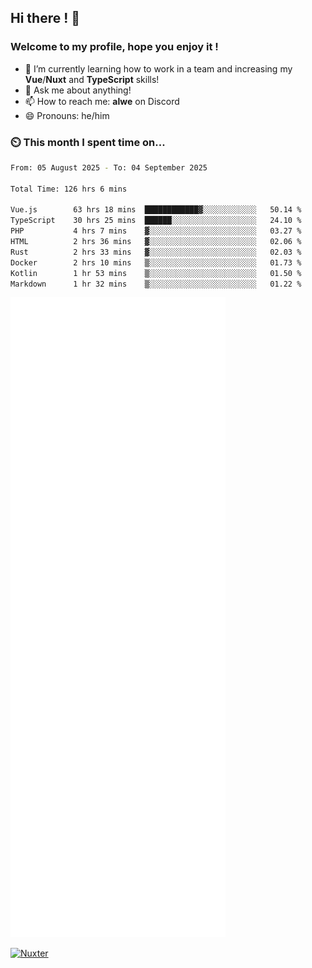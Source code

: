 ## Hi there ! 👋

### Welcome to my profile, hope you enjoy it !

- 🌱 I’m currently learning how to work in a team and increasing my **Vue**/**Nuxt** and **TypeScript** skills!
- 💬 Ask me about anything!
- 📫 How to reach me: **alwe** on Discord
- 😄 Pronouns: he/him

### ⏲️ This month I spent time on...

<!--START_SECTION:waka-->

```bash
From: 05 August 2025 - To: 04 September 2025

Total Time: 126 hrs 6 mins

Vue.js        63 hrs 18 mins  ████████████▓░░░░░░░░░░░░   50.14 %
TypeScript    30 hrs 25 mins  ██████░░░░░░░░░░░░░░░░░░░   24.10 %
PHP           4 hrs 7 mins    ▓░░░░░░░░░░░░░░░░░░░░░░░░   03.27 %
HTML          2 hrs 36 mins   ▓░░░░░░░░░░░░░░░░░░░░░░░░   02.06 %
Rust          2 hrs 33 mins   ▓░░░░░░░░░░░░░░░░░░░░░░░░   02.03 %
Docker        2 hrs 10 mins   ▒░░░░░░░░░░░░░░░░░░░░░░░░   01.73 %
Kotlin        1 hr 53 mins    ▒░░░░░░░░░░░░░░░░░░░░░░░░   01.50 %
Markdown      1 hr 32 mins    ▒░░░░░░░░░░░░░░░░░░░░░░░░   01.22 %
```

<!--END_SECTION:waka-->

![Metrics](./github-metrics.svg)

[![Nuxter](https://nuxters.nuxt.com/card/zAlweNy26/og.png)](https://nuxters.nuxt.com/zAlweNy26)
